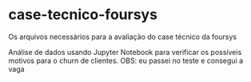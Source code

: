 # case-tecnico-foursys
Os arquivos necessários para a avaliação do case técnico da foursys

Análise de dados usando Jupyter Notebook para verificar os possíveis motivos para o churn de clientes.
OBS: eu passei no teste e consegui a vaga
